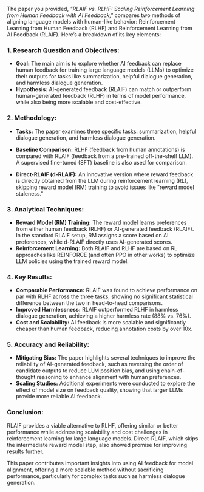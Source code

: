 The paper you provided, *"RLAIF vs. RLHF: Scaling Reinforcement Learning from Human Feedback with AI Feedback,"* compares two methods of aligning language models with human-like behavior: Reinforcement Learning from Human Feedback (RLHF) and Reinforcement Learning from AI Feedback (RLAIF). Here’s a breakdown of its key elements:

### 1. Research Question and Objectives:
- **Goal:** The main aim is to explore whether AI feedback can replace human feedback for training large language models (LLMs) to optimize their outputs for tasks like summarization, helpful dialogue generation, and harmless dialogue generation.
- **Hypothesis:** AI-generated feedback (RLAIF) can match or outperform human-generated feedback (RLHF) in terms of model performance, while also being more scalable and cost-effective.

### 2. Methodology:
   - **Tasks:** The paper examines three specific tasks: summarization, helpful dialogue generation, and harmless dialogue generation.
   - **Baseline Comparison:** RLHF (feedback from human annotations) is compared with RLAIF (feedback from a pre-trained off-the-shelf LLM). A supervised fine-tuned (SFT) baseline is also used for comparison.
   
   - **Direct-RLAIF (d-RLAIF):** An innovative version where reward feedback is directly obtained from the LLM during reinforcement learning (RL), skipping reward model (RM) training to avoid issues like "reward model staleness."

### 3. Analytical Techniques:
   - **Reward Model (RM) Training:** The reward model learns preferences from either human feedback (RLHF) or AI-generated feedback (RLAIF). In the standard RLAIF setup, RM assigns a score based on AI preferences, while d-RLAIF directly uses AI-generated scores.
   - **Reinforcement Learning:** Both RLAIF and RLHF are based on RL approaches like REINFORCE (and often PPO in other works) to optimize LLM policies using the trained reward model.

### 4. Key Results:
   - **Comparable Performance:** RLAIF was found to achieve performance on par with RLHF across the three tasks, showing no significant statistical difference between the two in head-to-head comparisons.
   - **Improved Harmlessness:** RLAIF outperformed RLHF in harmless dialogue generation, achieving a higher harmless rate (88% vs. 76%).
   - **Cost and Scalability:** AI feedback is more scalable and significantly cheaper than human feedback, reducing annotation costs by over 10x.

### 5. Accuracy and Reliability:
   - **Mitigating Bias:** The paper highlights several techniques to improve the reliability of AI-generated feedback, such as reversing the order of candidate outputs to reduce LLM position bias, and using chain-of-thought reasoning to enhance alignment with human preferences.
   - **Scaling Studies:** Additional experiments were conducted to explore the effect of model size on feedback quality, showing that larger LLMs provide more reliable AI feedback.

### Conclusion:
RLAIF provides a viable alternative to RLHF, offering similar or better performance while addressing scalability and cost challenges in reinforcement learning for large language models. Direct-RLAIF, which skips the intermediate reward model step, also showed promise for improving results further.

This paper contributes important insights into using AI feedback for model alignment, offering a more scalable method without sacrificing performance, particularly for complex tasks such as harmless dialogue generation.